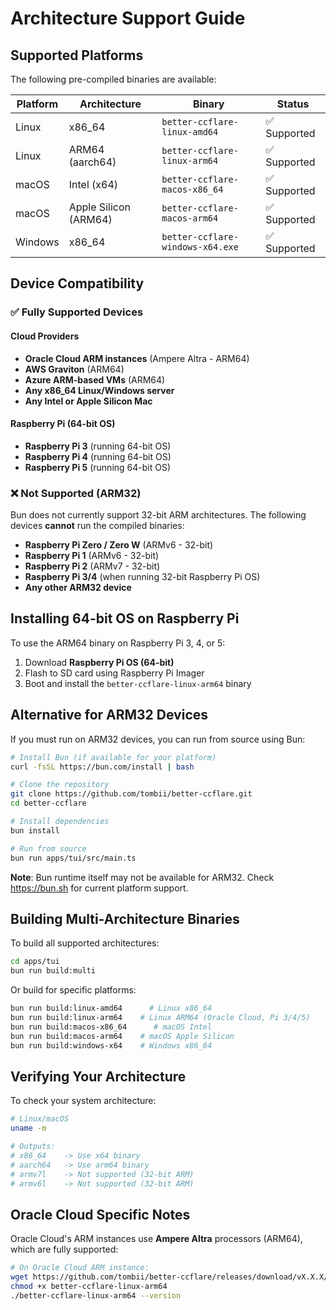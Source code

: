 # Architecture Support Guide

## Supported Platforms

The following pre-compiled binaries are available:

| Platform | Architecture | Binary | Status |
|----------|-------------|--------|--------|
| Linux | x86_64 | `better-ccflare-linux-amd64` | ✅ Supported |
| Linux | ARM64 (aarch64) | `better-ccflare-linux-arm64` | ✅ Supported |
| macOS | Intel (x64) | `better-ccflare-macos-x86_64` | ✅ Supported |
| macOS | Apple Silicon (ARM64) | `better-ccflare-macos-arm64` | ✅ Supported |
| Windows | x86_64 | `better-ccflare-windows-x64.exe` | ✅ Supported |

## Device Compatibility

### ✅ Fully Supported Devices

#### Cloud Providers
- **Oracle Cloud ARM instances** (Ampere Altra - ARM64)
- **AWS Graviton** (ARM64)
- **Azure ARM-based VMs** (ARM64)
- **Any x86_64 Linux/Windows server**
- **Any Intel or Apple Silicon Mac**

#### Raspberry Pi (64-bit OS)
- **Raspberry Pi 3** (running 64-bit OS)
- **Raspberry Pi 4** (running 64-bit OS)
- **Raspberry Pi 5** (running 64-bit OS)

### ❌ Not Supported (ARM32)

Bun does not currently support 32-bit ARM architectures. The following devices **cannot** run the compiled binaries:

- **Raspberry Pi Zero / Zero W** (ARMv6 - 32-bit)
- **Raspberry Pi 1** (ARMv6 - 32-bit)
- **Raspberry Pi 2** (ARMv7 - 32-bit)
- **Raspberry Pi 3/4** (when running 32-bit Raspberry Pi OS)
- **Any other ARM32 device**

## Installing 64-bit OS on Raspberry Pi

To use the ARM64 binary on Raspberry Pi 3, 4, or 5:

1. Download **Raspberry Pi OS (64-bit)**
2. Flash to SD card using Raspberry Pi Imager
3. Boot and install the `better-ccflare-linux-arm64` binary

## Alternative for ARM32 Devices

If you must run on ARM32 devices, you can run from source using Bun:

```bash
# Install Bun (if available for your platform)
curl -fsSL https://bun.com/install | bash

# Clone the repository
git clone https://github.com/tombii/better-ccflare.git
cd better-ccflare

# Install dependencies
bun install

# Run from source
bun run apps/tui/src/main.ts
```

**Note**: Bun runtime itself may not be available for ARM32. Check https://bun.sh for current platform support.

## Building Multi-Architecture Binaries

To build all supported architectures:

```bash
cd apps/tui
bun run build:multi
```

Or build for specific platforms:

```bash
bun run build:linux-amd64      # Linux x86_64
bun run build:linux-arm64    # Linux ARM64 (Oracle Cloud, Pi 3/4/5)
bun run build:macos-x86_64      # macOS Intel
bun run build:macos-arm64    # macOS Apple Silicon
bun run build:windows-x64    # Windows x86_64
```

## Verifying Your Architecture

To check your system architecture:

```bash
# Linux/macOS
uname -m

# Outputs:
# x86_64    -> Use x64 binary
# aarch64   -> Use arm64 binary
# armv7l    -> Not supported (32-bit ARM)
# armv6l    -> Not supported (32-bit ARM)
```

## Oracle Cloud Specific Notes

Oracle Cloud's ARM instances use **Ampere Altra** processors (ARM64), which are fully supported:

```bash
# On Oracle Cloud ARM instance:
wget https://github.com/tombii/better-ccflare/releases/download/vX.X.X/better-ccflare-linux-arm64
chmod +x better-ccflare-linux-arm64
./better-ccflare-linux-arm64 --version
```
